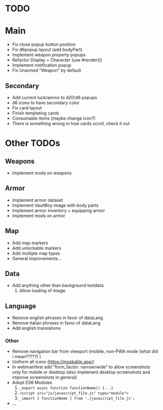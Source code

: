 # TODO

# Main
- Fix close popup button position
- Fix d6popup layout (add bodyPart)
- Implement weapon property popups
- Refactor Display + Character (use #render())
- Implement notification popup
- Fix Unarmed "Weapon" by default

## Secondary
- Add current luck/ammo to d20/d6 popups
- d6 icons to have secondary color
- Fix card layout
- Finish templating cards
- Consumable items (maybe change icon?)
- There is something wrong in how cards scroll, check it out

# Other TODOs 

## Weapons
- Implement mods on weapons

## Armor
- Implement armor dataset
- Implement VaultBoy image with body parts
- Implement armor inventory + equipping armor 
- Implement mods on armor

## Map
- Add map markers
- Add unlockable markers
- Add multiple map types
- General improvements...

## Data
- Add anything other than background textdata
  1. Allow loading of image.

## Language
- Remove english phrases in favor of dataLang
- Remove italian phrases in favor of dataLang
- Add english translations

### Other
- Remove navigation bar from viewport (mobile, non-PWA mode (what did i mean?????) )
- Uniform all icons (https://maskable.app/)
- In webmanifest add "form_factor: narrow/wide" to allow screenshots only for mobile or desktop (also implement desktop screenshots and improve screenshots in general)
- Adopt ES6 Modules
  1.  `_export async function functionName() {...}`
  2. `<script src="js/javascript_file.js" type="module">`
  3. `_import { functionName } from './javascript_file.js';`
- ...